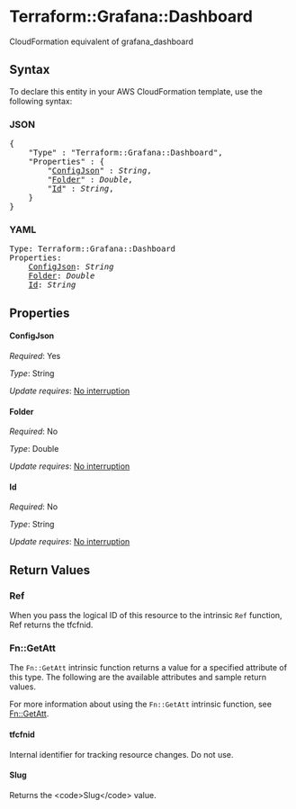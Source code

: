 # Terraform::Grafana::Dashboard

CloudFormation equivalent of grafana_dashboard

## Syntax

To declare this entity in your AWS CloudFormation template, use the following syntax:

### JSON

<pre>
{
    "Type" : "Terraform::Grafana::Dashboard",
    "Properties" : {
        "<a href="#configjson" title="ConfigJson">ConfigJson</a>" : <i>String</i>,
        "<a href="#folder" title="Folder">Folder</a>" : <i>Double</i>,
        "<a href="#id" title="Id">Id</a>" : <i>String</i>,
    }
}
</pre>

### YAML

<pre>
Type: Terraform::Grafana::Dashboard
Properties:
    <a href="#configjson" title="ConfigJson">ConfigJson</a>: <i>String</i>
    <a href="#folder" title="Folder">Folder</a>: <i>Double</i>
    <a href="#id" title="Id">Id</a>: <i>String</i>
</pre>

## Properties

#### ConfigJson

_Required_: Yes

_Type_: String

_Update requires_: [No interruption](https://docs.aws.amazon.com/AWSCloudFormation/latest/UserGuide/using-cfn-updating-stacks-update-behaviors.html#update-no-interrupt)

#### Folder

_Required_: No

_Type_: Double

_Update requires_: [No interruption](https://docs.aws.amazon.com/AWSCloudFormation/latest/UserGuide/using-cfn-updating-stacks-update-behaviors.html#update-no-interrupt)

#### Id

_Required_: No

_Type_: String

_Update requires_: [No interruption](https://docs.aws.amazon.com/AWSCloudFormation/latest/UserGuide/using-cfn-updating-stacks-update-behaviors.html#update-no-interrupt)

## Return Values

### Ref

When you pass the logical ID of this resource to the intrinsic `Ref` function, Ref returns the tfcfnid.

### Fn::GetAtt

The `Fn::GetAtt` intrinsic function returns a value for a specified attribute of this type. The following are the available attributes and sample return values.

For more information about using the `Fn::GetAtt` intrinsic function, see [Fn::GetAtt](https://docs.aws.amazon.com/AWSCloudFormation/latest/UserGuide/intrinsic-function-reference-getatt.html).

#### tfcfnid

Internal identifier for tracking resource changes. Do not use.

#### Slug

Returns the &lt;code&gt;Slug&lt;/code&gt; value.

